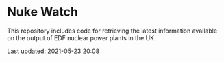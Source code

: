 # Nuke Watch

This repository includes code for retrieving the latest information available on the output of EDF nuclear power plants in the UK.

Last updated: 2021-05-23 20:08